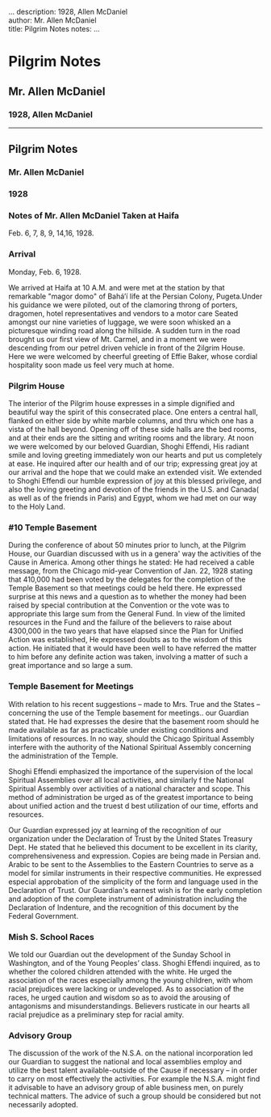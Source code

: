 ...
description: 1928, Allen McDaniel  
author: Mr. Allen McDaniel  
title: Pilgrim Notes 
notes:
...


# Pilgrim Notes  
## Mr. Allen McDaniel  
### 1928, Allen McDaniel  

------




## Pilgrim Notes

### Mr. Allen McDaniel

### 1928

### Notes of Mr. Allen McDaniel Taken at Haifa
 
Feb. 6, 7, 8, 9, 14,16, 1928. 

### Arrival
 
Monday, Feb. 6, 1928. 

We arrived at Haifa at 10 A.M. and were met at the station by that remarkable "magor domo" of Bahá’í life at the Persian Colony, Pugeta.Under his guidance we were piloted, out of the clamoring throng of porters, dragomen, hotel representatives and vendors to a motor care Seated amongst our nine varieties of luggage, we were soon whisked an a picturesque winding road along the hillside. A sudden turn in the road brought us our first view of Mt. Carmel, and in a moment we were descending from our petrel driven vehicle in front of the 2ilgrim House. Here we were welcomed by cheerful greeting of Effie Baker, whose cordial hospitality soon made us feel very much at home.   

### Pilgrim House

The interior of the Pilgrim house expresses in a simple dignified and beautiful way the spirit of this consecrated place. One enters a central hall, flanked on either side by white marble columns, and thru which one has a vista of the hall beyond. Opening off of these side halls are the bed rooms, and at their ends are the sitting and writing rooms and the library. At noon we were welcomed by our beloved Guardian, Shoghi Effendi, His radiant smile and loving greeting immediately won our hearts and put us completely at ease. He inquired after our health and of our trip; expressing great joy at our arrival and the hope that we could make an extended visit. We extended to Shoghi Effendi our humble expression of joy at this blessed privilege, and also the loving greeting and devotion of the friends in the U.S. and Canada( as well as of the friends in Paris) and Egypt, whom we had met on our way to the Holy Land.   

### #10 Temple Basement

During the conference of about 50 minutes prior to lunch, at the Pilgrim House, our Guardian discussed with us in a genera' way the activities of the Cause in America. Among other things he stated: He had received a cable message, from the Chicago mid-year Convention of Jan. 22, 1928 stating that 410,000 had been voted by the delegates for the completion of the Temple Basement so that meetings could be held there. He expressed surprise at this news and a question as to whether the money had been raised by special contribution at the Convention or the vote was to appropriate this large sum from the General Fund. In view of the limited resources in the Fund and the failure of the believers to raise about 4300,000 in the two years that have elapsed since the Plan for Unified Action was established, He expressed doubts as to the wisdom of this action. He initiated that it would have been well to have referred the matter to him before any definite action was taken, involving a matter of such a great importance and so large a sum.   

### Temple Basement for Meetings

With relation to his recent suggestions – made to Mrs. True and the States – concerning the use of the Temple basement for meetings.. our Guardian stated that. He had expresses the desire that the basement room should he made available as far as practicable under existing conditions and limitations of resources. In no way, should the Chicago Spiritual Assembly interfere with the authority of the National Spiritual Assembly concerning the administration of the Temple.  

Shoghi Effendi emphasized the importance of the supervision of the local Spiritual Assemblies over all local activities, and similarly f the National Spiritual Assembly over activities of a national character and scope. This method of administration be urged as of the greatest importance to being about unified action and the truest d best utilization of our time, efforts and resources.   

Our Guardian expressed joy at learning of the recognition of our organization under the Declaration of Trust by the United States Treasury Dept. He stated that he believed this document to be excellent in its clarity, comprehensiveness and expression. Copies are being made in Persian and. Arabic to be sent to the Assemblies to the Eastern Countries to serve as a model for similar instruments in their respective communities. He expressed especial approbation of the simplicity of the form and language used in the Declaration of Trust. Our Guardian's earnest wish is for the early completion and adoption of the complete instrument of administration including the Declaration of Indenture, and the recognition of this document by the Federal Government.   

### Mish S. School Races

We told our Guardian out the development of the Sunday School in Washington, and of the Young Peoples’ class. Shoghi Effendi inquired, as to whether the colored children attended with the white. He urged the association of the races especially among the young children, with whom racial prejudices were lacking or undeveloped. As to association of the races, he urged caution and wisdom so as to avoid the arousing of antagonisms and misunderstandings. Believers rusticate in our hearts all racial prejudice as a preliminary step for racial amity.  

### Advisory Group

The discussion of the work of the N.S.A. on the national incorporation led our Guardian to suggest the national and local assemblies employ and utilize the best talent available-outside of the Cause if necessary – in order to carry on most effectively the activities. For example the N.S.A. might find it advisable to have an advisory group of able business men, on purely technical matters. The advice of such a group should be considered but not necessarily adopted.